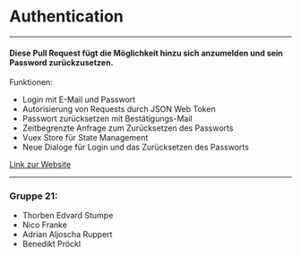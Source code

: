# Authentication
___
#### Diese Pull Request fügt die Möglichkeit hinzu sich anzumelden und sein Password zurückzusetzen.

Funktionen:
* Login mit E-Mail und Passwort
* Autorisierung von Requests durch JSON Web Token
* Passwort zurücksetzen mit Bestätigungs-Mail
* Zeitbegrenzte Anfrage zum Zurücksetzen des Passworts
* Vuex Store für State Management
* Neue Dialoge für Login und das Zurücksetzen des Passworts

[Link zur Website](https://memota.zernico.de)

---
### Gruppe 21:
* Thorben Edvard Stumpe
* Nico Franke
* Adrian Aljoscha Ruppert
* Benedikt Pröckl
